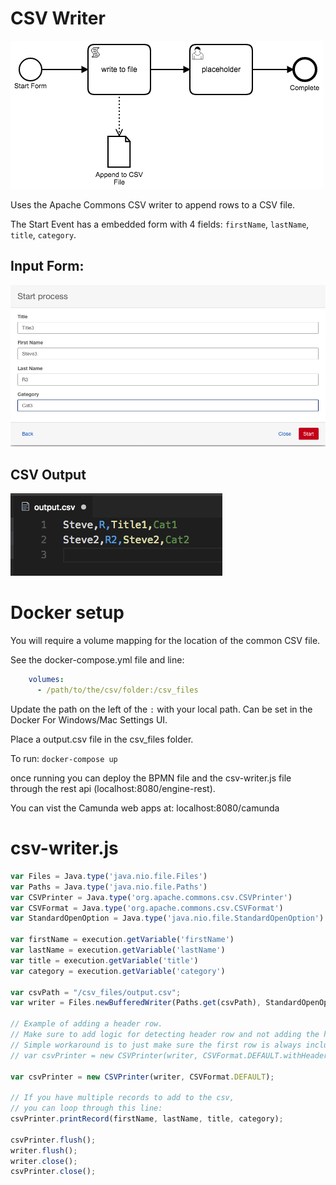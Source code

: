 # CSV Writer

![bpmn](./bpmn/csv-writer.png)

Uses the Apache Commons CSV writer to append rows to a CSV file.

The Start Event has a embedded form with 4 fields: `firstName`, `lastName`, `title`, `category`.

## Input Form:

![input form](./bpmn/input-form.png)

## CSV Output

![csv output](./bpmn/csv-file.png)

# Docker setup 

You will require a volume mapping for the location of the common CSV file.

See the docker-compose.yml file and line:

```yaml
    volumes:
      - /path/to/the/csv/folder:/csv_files
```

Update the path on the left of the `:` with your local path.  Can be set in the Docker For Windows/Mac Settings UI.

Place a output.csv file in the csv_files folder.

To run: `docker-compose up`

once running you can deploy the BPMN file and the csv-writer.js file through the rest api (localhost:8080/engine-rest).

You can vist the Camunda web apps at: localhost:8080/camunda

# csv-writer.js

```javascript
var Files = Java.type('java.nio.file.Files')
var Paths = Java.type('java.nio.file.Paths')
var CSVPrinter = Java.type('org.apache.commons.csv.CSVPrinter')
var CSVFormat = Java.type('org.apache.commons.csv.CSVFormat')
var StandardOpenOption = Java.type('java.nio.file.StandardOpenOption')

var firstName = execution.getVariable('firstName')
var lastName = execution.getVariable('lastName')
var title = execution.getVariable('title')
var category = execution.getVariable('category')

var csvPath = "/csv_files/output.csv";
var writer = Files.newBufferedWriter(Paths.get(csvPath), StandardOpenOption.APPEND);

// Example of adding a header row.
// Make sure to add logic for detecting header row and not adding the header row on subsequent appends
// Simple workaround is to just make sure the first row is always included in your CSV file.
// var csvPrinter = new CSVPrinter(writer, CSVFormat.DEFAULT.withHeader("First", "Last", "Title", "Category"));

var csvPrinter = new CSVPrinter(writer, CSVFormat.DEFAULT);

// If you have multiple records to add to the csv, 
// you can loop through this line:
csvPrinter.printRecord(firstName, lastName, title, category);

csvPrinter.flush();
writer.flush();
writer.close();
csvPrinter.close();
```